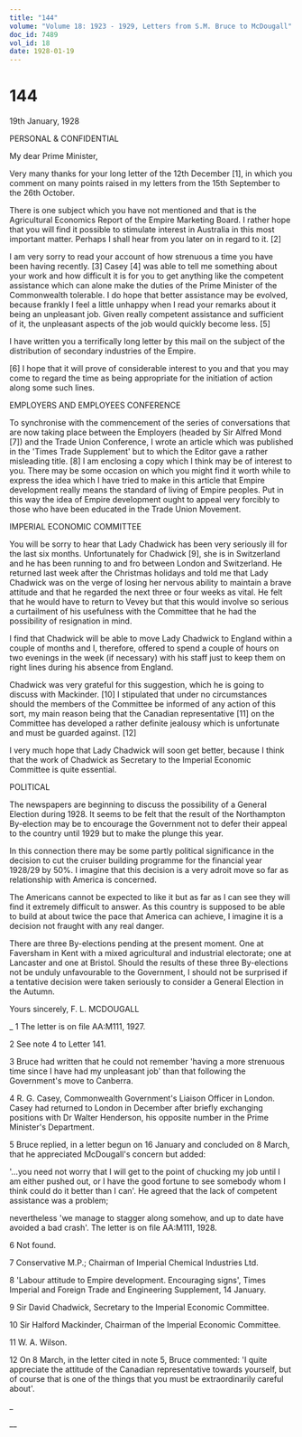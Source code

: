 ```yaml
---
title: "144"
volume: "Volume 18: 1923 - 1929, Letters from S.M. Bruce to McDougall"
doc_id: 7489
vol_id: 18
date: 1928-01-19
---
```


# 144

19th January, 1928

PERSONAL &amp; CONFIDENTIAL

My dear Prime Minister,

Very many thanks for your long letter of the 12th December [1], in which you comment on many points raised in my letters from the 15th September to the 26th October.

There is one subject which you have not mentioned and that is the Agricultural Economics Report of the Empire Marketing Board. I rather hope that you will find it possible to stimulate interest in Australia in this most important matter. Perhaps I shall hear from you later on in regard to it. [2]

I am very sorry to read your account of how strenuous a time you have been having recently. [3] Casey [4] was able to tell me something about your work and how difficult it is for you to get anything like the competent assistance which can alone make the duties of the Prime Minister of the Commonwealth tolerable. I do hope that better assistance may be evolved, because frankly I feel a little unhappy when I read your remarks about it being an unpleasant job. Given really competent assistance and sufficient of it, the unpleasant aspects of the job would quickly become less. [5]

I have written you a terrifically long letter by this mail on the subject of the distribution of secondary industries of the Empire.

[6] I hope that it will prove of considerable interest to you and that you may come to regard the time as being appropriate for the initiation of action along some such lines.

EMPLOYERS AND EMPLOYEES CONFERENCE

To synchronise with the commencement of the series of conversations that are now taking place between the Employers (headed by Sir Alfred Mond [7]) and the Trade Union Conference, I wrote an article which was published in the 'Times Trade Supplement' but to which the Editor gave a rather misleading title. [8] I am enclosing a copy which I think may be of interest to you. There may be some occasion on which you might find it worth while to express the idea which I have tried to make in this article that Empire development really means the standard of living of Empire peoples. Put in this way the idea of Empire development ought to appeal very forcibly to those who have been educated in the Trade Union Movement.

IMPERIAL ECONOMIC COMMITTEE

You will be sorry to hear that Lady Chadwick has been very seriously ill for the last six months. Unfortunately for Chadwick [9], she is in Switzerland and he has been running to and fro between London and Switzerland. He returned last week after the Christmas holidays and told me that Lady Chadwick was on the verge of losing her nervous ability to maintain a brave attitude and that he regarded the next three or four weeks as vital. He felt that he would have to return to Vevey but that this would involve so serious a curtailment of his usefulness with the Committee that he had the possibility of resignation in mind.

I find that Chadwick will be able to move Lady Chadwick to England within a couple of months and I, therefore, offered to spend a couple of hours on two evenings in the week (if necessary) with his staff just to keep them on right lines during his absence from England.

Chadwick was very grateful for this suggestion, which he is going to discuss with Mackinder. [10] I stipulated that under no circumstances should the members of the Committee be informed of any action of this sort, my main reason being that the Canadian representative [11] on the Committee has developed a rather definite jealousy which is unfortunate and must be guarded against. [12]

I very much hope that Lady Chadwick will soon get better, because I think that the work of Chadwick as Secretary to the Imperial Economic Committee is quite essential.

POLITICAL

The newspapers are beginning to discuss the possibility of a General Election during 1928. It seems to be felt that the result of the Northampton By-election may be to encourage the Government not to defer their appeal to the country until 1929 but to make the plunge this year.

In this connection there may be some partly political significance in the decision to cut the cruiser building programme for the financial year 1928/29 by 50%. I imagine that this decision is a very adroit move so far as relationship with America is concerned.

The Americans cannot be expected to like it but as far as I can see they will find it extremely difficult to answer. As this country is supposed to be able to build at about twice the pace that America can achieve, I imagine it is a decision not fraught with any real danger.

There are three By-elections pending at the present moment. One at Faversham in Kent with a mixed agricultural and industrial electorate; one at Lancaster and one at Bristol. Should the results of these three By-elections not be unduly unfavourable to the Government, I should not be surprised if a tentative decision were taken seriously to consider a General Election in the Autumn.

Yours sincerely, F. L. MCDOUGALL 

_ 1 The letter is on file AA:M111, 1927.

2 See note 4 to Letter 141.

3 Bruce had written that he could not remember 'having a more strenuous time since I have had my unpleasant job' than that following the Government's move to Canberra.

4 R. G. Casey, Commonwealth Government's Liaison Officer in London. Casey had returned to London in December after briefly exchanging positions with Dr Walter Henderson, his opposite number in the Prime Minister's Department.

5 Bruce replied, in a letter begun on 16 January and concluded on 8 March, that he appreciated McDougall's concern but added:

'...you need not worry that I will get to the point of chucking my job until I am either pushed out, or I have the good fortune to see somebody whom I think could do it better than I can'. He agreed that the lack of competent assistance was a problem;

nevertheless 'we manage to stagger along somehow, and up to date have avoided a bad crash'. The letter is on file AA:M111, 1928.

6 Not found.

7 Conservative M.P.; Chairman of Imperial Chemical Industries Ltd.

8 'Labour attitude to Empire development. Encouraging signs', Times Imperial and Foreign Trade and Engineering Supplement, 14 January.

9 Sir David Chadwick, Secretary to the Imperial Economic Committee.

10 Sir Halford Mackinder, Chairman of the Imperial Economic Committee.

11 W. A. Wilson.

12 On 8 March, in the letter cited in note 5, Bruce commented: 'I quite appreciate the attitude of the Canadian representative towards yourself, but of course that is one of the things that you must be extraordinarily careful about'.

_

__
